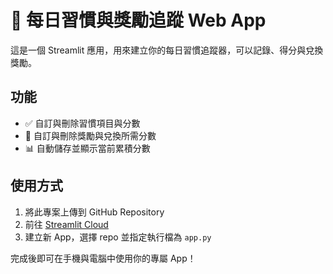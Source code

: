 # 🎯 每日習慣與獎勵追蹤 Web App

這是一個 Streamlit 應用，用來建立你的每日習慣追蹤器，可以記錄、得分與兌換獎勵。

## 功能

- ✅ 自訂與刪除習慣項目與分數
- 🎁 自訂與刪除獎勵與兌換所需分數
- 📊 自動儲存並顯示當前累積分數

## 使用方式

1. 將此專案上傳到 GitHub Repository
2. 前往 [Streamlit Cloud](https://streamlit.io/cloud)
3. 建立新 App，選擇 repo 並指定執行檔為 `app.py`

完成後即可在手機與電腦中使用你的專屬 App！
